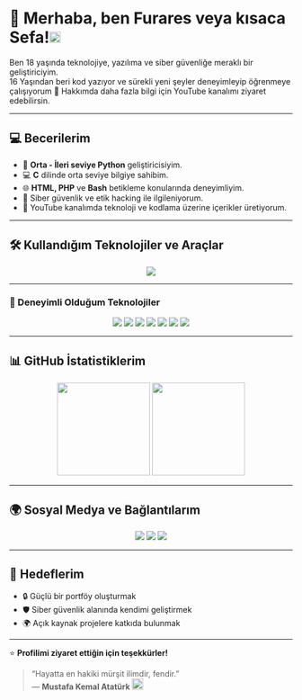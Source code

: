 # 👋 Merhaba, ben Furares veya kısaca Sefa!<img src="https://upload.wikimedia.org/wikipedia/commons/b/b4/Flag_of_Turkey.svg" width="20" />

Ben 18 yaşında teknolojiye, yazılıma ve siber güvenliğe meraklı bir geliştiriciyim.  
16 Yaşından beri kod yazıyor ve sürekli yeni şeyler deneyimleyip öğrenmeye çalışıyorum 🚀
Hakkımda daha fazla bilgi için YouTube kanalımı ziyaret edebilirsin. 

---

## 💻 Becerilerim
- 🐍 **Orta - İleri seviye Python** geliştiricisiyim.  
- 💻 **C** dilinde orta seviye bilgiye sahibim.  
- 🌐 **HTML, PHP** ve **Bash** betikleme konularında deneyimliyim.  
- 🧠 Siber güvenlik ve etik hacking ile ilgileniyorum.  
- 🎥 YouTube kanalımda teknoloji ve kodlama üzerine içerikler üretiyorum.  

---

## 🛠️ Kullandığım Teknolojiler ve Araçlar

<p align="center">
  <img src="https://skillicons.dev/icons?i=python,c,bash,linux,github,vscode" />
</p>

---

### 🧰 Deneyimli Olduğum Teknolojiler
<p align="center">
  <img src="https://img.shields.io/badge/Kali%20Linux-557C94?style=for-the-badge&logo=kalilinux&logoColor=white" />
  <img src="https://img.shields.io/badge/Nmap-005C84?style=for-the-badge&logo=wireshark&logoColor=white" />
  <img src="https://img.shields.io/badge/Burp%20Suite-FCA121?style=for-the-badge&logo=burpsuite&logoColor=black" />
  <img src="https://img.shields.io/badge/Metasploit-000000?style=for-the-badge&logo=metasploit&logoColor=blue" />
  <img src="https://img.shields.io/badge/John%20the%20Ripper-222222?style=for-the-badge&logo=gnu&logoColor=white" />
  <img src="https://img.shields.io/badge/Wireshark-0078D7?style=for-the-badge&logo=wireshark&logoColor=white" />
  <img src="https://img.shields.io/badge/TryHackMe-%23121212?style=for-the-badge&logo=tryhackme&logoColor=red" />
</p>

---

## 📊 GitHub İstatistiklerim
<p align="center">
  <img src="https://github-readme-stats.vercel.app/api?username=ffurares&show_icons=true&theme=tokyonight" height="165">
  <img src="https://github-readme-stats.vercel.app/api/top-langs/?username=ffurares&layout=compact&theme=tokyonight" height="165">
</p>

---

## 🌍 Sosyal Medya ve Bağlantılarım

<p align="center">
  <a href="https://www.youtube.com/@furares?sub_confirmation=1"><img src="https://img.shields.io/badge/YouTube-%23FF0000.svg?&style=for-the-badge&logo=youtube&logoColor=white" /></a>
  <a href="https://www.instagram.com/ffurares/"><img src="https://img.shields.io/badge/Instagram-%23E4405F.svg?&style=for-the-badge&logo=instagram&logoColor=white" /></a>
  <a href="https://tryhackme.com/p/ffurares"><img src="https://img.shields.io/badge/TryHackMe-%23121212.svg?&style=for-the-badge&logo=tryhackme&logoColor=red" /></a>
</p>

---

## 🎯 Hedeflerim
- 🔒 Güçlü bir portföy oluşturmak  
- 🛡️ Siber güvenlik alanında kendimi geliştirmek  
- 🌍 Açık kaynak projelere katkıda bulunmak   

---

⭐ **Profilimi ziyaret ettiğin için teşekkürler!**  

> “Hayatta en hakiki mürşit ilimdir, fendir.”  
> — **Mustafa Kemal Atatürk** <img src="https://upload.wikimedia.org/wikipedia/commons/b/b4/Flag_of_Turkey.svg" width="20" />
